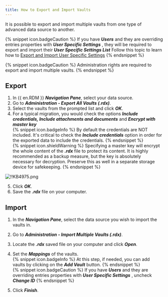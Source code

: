 ```yaml
---
title: How to Export and Import Vaults
---
```

It is possible to export and import multiple vaults from one type of advanced data source to another.

{% snippet icon.badgeCaution %}
If you have ***Users*** and they are overriding entries properties with ***User Specific Settings*** , they will be required to export and import their ***User Specific Settings List*** Follow this topic to learn how to [Export and Import User Specific Settings](/kb/remote-desktop-manager/how-to-articles/export-import-user-specific-settings/)
{% endsnippet %}

{% snippet icon.badgeCaution %}
Administration rights are required to export and import multiple vaults.
{% endsnippet %}

## Export

1. In {{ en.RDM }} ***Navigation Pane***, select your data source.
1. Go to ***Administration - Export All Vaults (.rdx)***.
1. Select the vaults from the prompted list and click ***OK***.
1. For a typical migration, you would check the options ***Include credentials, Include attachments and documents*** and ***Encrypt with master key***  
{% snippet icon.badgeInfo %}
By default the credentials are NOT included. It's critical to check the ***Include credentials*** option in order for the exported data to include the credentials.
{% endsnippet %}  
{% snippet icon.shieldWarning %}
Specifying a master key will encrypt the whole content of the ***.rdx*** file to protect its content. It is highly recommended as a backup measure, but the key is absolutely necessary for decryption. Preserve this as well in a separate storage device for safekeeping.
{% endsnippet %}  

![!!KB4975.png](/img/en/kb/KB4975.png)  

5. Click ***OK***.
1. Save the ***.rdx*** file on your computer.

## Import

1. In the ***Navigation Pane***, select the data source you wish to import the vaults in.
1. Go to ***Administration - Import Multiple Vaults (.rdx)***.
1. Locate the ***.rdx*** saved file on your computer and click ***Open***.
1. Set the ***Mappings*** of the vaults.  
{% snippet icon.badgeInfo %}
At this step, if needed, you can add vaults by clicking on the ***Add Vault*** button.
{% endsnippet %}  
{% snippet icon.badgeCaution %}
If you have ***Users*** and they are overriding entries properties with ***User Specific Settings*** , uncheck ***Change ID***
{% endsnippet %}  

5. Click ***Finish***.
